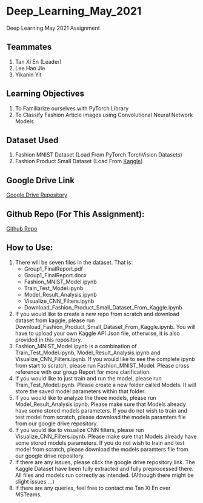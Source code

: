 # Deep_Learning_May_2021

Deep Learning May 2021 Assignment

## Teammates
1. Tan Xi En (Leader)
2. Lee Hao Jie
3. Yikanin Yit

## Learning Objectives
1. To Familiarize ourselves with PyTorch Library
2. To Classify Fashion Article images using Convolutional Neural Network Models

## Dataset Used
1. Fashion MNIST Dataset (Load From PyTorch TorchVision Datasets)
2. Fashion Product Small Dataset (Load From [Kaggle](https://www.kaggle.com/paramaggarwal/fashion-product-images-small))

## Google Drive Link
[Google Drive Repository](https://drive.google.com/drive/folders/1SCFhdqIMTEbKVldtK2dzOHchMVCGLxUa?usp=sharing)

## Github Repo (For This Assignment):
[Github Repo](https://github.com/Neix20/Deep_Learning_May_2021)


## How to Use:
1. There will be seven files in the dataset. That is:
    * Group1_FinalReport.pdf
    * Group1_FinalReport.docx
    * Fashion_MNIST_Model.ipynb
    * Train_Test_Model.ipynb
    * Model_Result_Analysis.ipynb
    * Visualize_CNN_Filters.ipynb
    * Download_Fashion_Product_Small_Dataset_From_Kaggle.ipynb
3. If you would like to create a new repo from scratch and download dataset from kaggle, please run Download_Fashion_Product_Small_Dataset_From_Kaggle.ipynb. You will have to upload your own Kaggle API Json file, otherwise, it is also provided in this repository.
4. Fashion_MNIST_Model.ipynb is a combination of Train_Test_Model.ipynb, Model_Result_Analysis.ipynb and Visualize_CNN_Filters.ipynb. If you would like to see the complete ipynb from start to scratch, please run Fashion_MNIST_Model. Please cross reference with our group Report for more clarification.
5. If you would like to just train and run the model, please run Train_Test_Model.ipynb. Please create a new folder called Models. It will store the saved model parameters within that folder.
6. If you would like to analyze the three models, please run Model_Result_Analysis.ipynb. Please make sure that Models already have some stored models parameters. If you do not wish to train and test model from scratch, please download the models paramters file from our google drive repository.
7. If you would like to visualize CNN filters, please run Visualize_CNN_Filters.ipynb. Please make sure that Models already have some stored models parameters. If you do not wish to train and test model from scratch, please download the models paramters file from our google drive repository.
8. If there are any issues, please click the google drive repository link. The Kaggle Dataset have been fully extracted and fully preprocessed there. All files and models run correctly as intended. (Although there might be slight issues....)
9. If there are any queries, feel free to contact me Tan Xi En over MSTeams.

